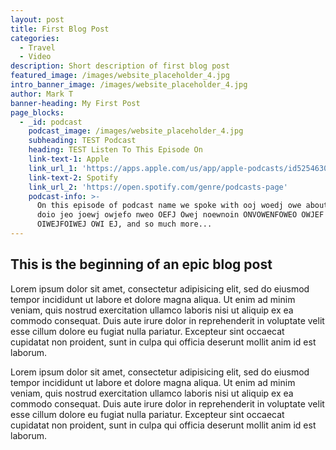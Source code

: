 ```yaml
---
layout: post
title: First Blog Post
categories:
  - Travel
  - Video
description: Short description of first blog post
featured_image: /images/website_placeholder_4.jpg
intro_banner_image: /images/website_placeholder_4.jpg
author: Mark T
banner-heading: My First Post
page_blocks:
  - _id: podcast
    podcast_image: /images/website_placeholder_4.jpg
    subheading: TEST Podcast
    heading: TEST Listen To This Episode On
    link-text-1: Apple
    link_url_1: 'https://apps.apple.com/us/app/apple-podcasts/id525463029'
    link-text-2: Spotify
    link_url_2: 'https://open.spotify.com/genre/podcasts-page'
    podcast-info: >-
      On this episode of podcast name we spoke with ooj woedj owe about aosj
      doio jeo joewj owjefo nweo OEFJ Owej noewnoin ONVOWENFOWEO OWJEF
      OIWEJFOIWEJ OWI EJ, and so much more...
---
```


## This is the beginning of an epic blog post

Lorem ipsum dolor sit amet, consectetur adipisicing elit, sed do eiusmod tempor incididunt ut labore et dolore magna aliqua. Ut enim ad minim veniam, quis nostrud exercitation ullamco laboris nisi ut aliquip ex ea commodo consequat. Duis aute irure dolor in reprehenderit in voluptate velit esse cillum dolore eu fugiat nulla pariatur. Excepteur sint occaecat cupidatat non proident, sunt in culpa qui officia deserunt mollit anim id est laborum.

Lorem ipsum dolor sit amet, consectetur adipisicing elit, sed do eiusmod tempor incididunt ut labore et dolore magna aliqua. Ut enim ad minim veniam, quis nostrud exercitation ullamco laboris nisi ut aliquip ex ea commodo consequat. Duis aute irure dolor in reprehenderit in voluptate velit esse cillum dolore eu fugiat nulla pariatur. Excepteur sint occaecat cupidatat non proident, sunt in culpa qui officia deserunt mollit anim id est laborum.
